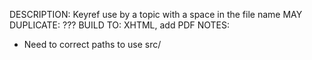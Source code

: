 DESCRIPTION: Keyref use by a topic with a space in the file name
MAY DUPLICATE: ???
BUILD TO: XHTML, add PDF
NOTES: 
* Need to correct paths to use src/